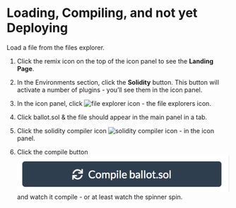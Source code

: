 # Loading, Compiling, and not yet Deploying

Load a file from the files explorer.

1. Click the remix icon on the top of the icon panel to see the **Landing Page**.

2. In the Environments section, click the **Solidity** button.  This button will activate a number of plugins - you’ll see them in the icon panel.

1. In the icon panel, click ![file explorer icon](https://github.com/ethereum/remix-workshops/blob/master/basics/1_Load_N_compile/images/files.png "file explorer icon") - the file explorers icon.

5. Click ballot.sol & the file should appear in the main panel in a tab.

7. Click the solidity compiler icon ![solidity compiler icon](https://github.com/ethereum/remix-workshops/blob/master/basics/1_Load_N_compile/images/solidity.png "solidity compiler icon") - in the icon panel.

8. Click the compile button ![compile ballot](https://github.com/ethereum/remix-workshops/blob/master/basics/1_Load_N_compile/images/compile-ballot.png "compile ballot") and watch it compile - or at least watch the spinner spin.
